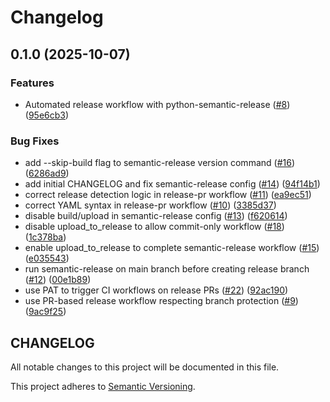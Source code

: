 # Changelog

## 0.1.0 (2025-10-07)


### Features

* Automated release workflow with python-semantic-release ([#8](https://github.com/jwilger/mcp-pytest-runner/issues/8)) ([95e6cb3](https://github.com/jwilger/mcp-pytest-runner/commit/95e6cb352c8c2a1df032d7021c01fee64ead1d6b))


### Bug Fixes

* add --skip-build flag to semantic-release version command ([#16](https://github.com/jwilger/mcp-pytest-runner/issues/16)) ([6286ad9](https://github.com/jwilger/mcp-pytest-runner/commit/6286ad9363729488e49ff6779da5a3d8ef5ba105))
* add initial CHANGELOG and fix semantic-release config ([#14](https://github.com/jwilger/mcp-pytest-runner/issues/14)) ([94f14b1](https://github.com/jwilger/mcp-pytest-runner/commit/94f14b1d5ac959e6e423df2a1a1e26f64f7e670a))
* correct release detection logic in release-pr workflow ([#11](https://github.com/jwilger/mcp-pytest-runner/issues/11)) ([ea9ec51](https://github.com/jwilger/mcp-pytest-runner/commit/ea9ec5170b90dbe2ac13b5395e176e99beabeabf))
* correct YAML syntax in release-pr workflow ([#10](https://github.com/jwilger/mcp-pytest-runner/issues/10)) ([3385d37](https://github.com/jwilger/mcp-pytest-runner/commit/3385d37a35fc6f9db52845ea4d2cf8e4966ae9bd))
* disable build/upload in semantic-release config ([#13](https://github.com/jwilger/mcp-pytest-runner/issues/13)) ([f620614](https://github.com/jwilger/mcp-pytest-runner/commit/f620614ca8ec8885d41c82a7f378977083afba6d))
* disable upload_to_release to allow commit-only workflow ([#18](https://github.com/jwilger/mcp-pytest-runner/issues/18)) ([1c378ba](https://github.com/jwilger/mcp-pytest-runner/commit/1c378baf88c4ee461fce323d785e26e6b62b3718))
* enable upload_to_release to complete semantic-release workflow ([#15](https://github.com/jwilger/mcp-pytest-runner/issues/15)) ([e035543](https://github.com/jwilger/mcp-pytest-runner/commit/e035543d90b74e4687b1fe1e7d0f42ab6fd307ef))
* run semantic-release on main branch before creating release branch ([#12](https://github.com/jwilger/mcp-pytest-runner/issues/12)) ([00e1b89](https://github.com/jwilger/mcp-pytest-runner/commit/00e1b89e82ebd22cc2c3121dedafd58051fd8899))
* use PAT to trigger CI workflows on release PRs ([#22](https://github.com/jwilger/mcp-pytest-runner/issues/22)) ([92ac190](https://github.com/jwilger/mcp-pytest-runner/commit/92ac1907cf16c46f55ac2abfd501f6b536508911))
* use PR-based release workflow respecting branch protection ([#9](https://github.com/jwilger/mcp-pytest-runner/issues/9)) ([9ac9f25](https://github.com/jwilger/mcp-pytest-runner/commit/9ac9f25ad2411cbcd8f88cbfd64bc724aef92edd))

## CHANGELOG

All notable changes to this project will be documented in this file.

This project adheres to [Semantic Versioning](https://semver.org/spec/v2.0.0.html).

<!--next-version-placeholder-->
